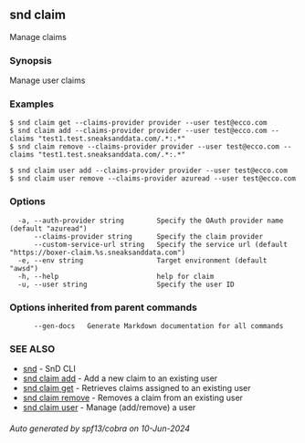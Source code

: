 ## snd claim

Manage claims

### Synopsis

Manage user claims

### Examples

```
$ snd claim get --claims-provider provider --user test@ecco.com
$ snd claim add --claims-provider provider --user test@ecco.com --claims "test1.test.sneaksanddata.com/.*:.*"
$ snd claim remove --claims-provider provider --user test@ecco.com --claims "test1.test.sneaksanddata.com/.*:.*"

$ snd claim user add --claims-provider provider --user test@ecco.com 
$ snd claim user remove --claims-provider azuread --user test@ecco.com 

```

### Options

```
  -a, --auth-provider string        Specify the OAuth provider name (default "azuread")
      --claims-provider string      Specify the claim provider
      --custom-service-url string   Specify the service url (default "https://boxer-claim.%s.sneaksanddata.com")
  -e, --env string                  Target environment (default "awsd")
  -h, --help                        help for claim
  -u, --user string                 Specify the user ID
```

### Options inherited from parent commands

```
      --gen-docs   Generate Markdown documentation for all commands
```

### SEE ALSO

* [snd](snd.md)	 - SnD CLI
* [snd claim add](snd_claim_add.md)	 - Add a new claim to an existing user
* [snd claim get](snd_claim_get.md)	 - Retrieves claims assigned to an existing user
* [snd claim remove](snd_claim_remove.md)	 - Removes a claim from an existing user
* [snd claim user](snd_claim_user.md)	 - Manage (add/remove) a user

###### Auto generated by spf13/cobra on 10-Jun-2024
